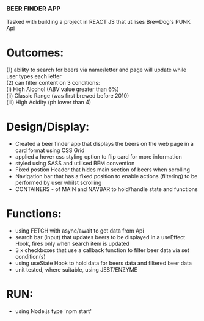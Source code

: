 ### BEER FINDER APP ###

Tasked with building a project in REACT JS that utilises BrewDog's PUNK Api

# Outcomes:

(1) ability to search for beers via name/letter and page will update while user types each letter  
(2) can filter content on 3 conditions:   
    (i) High Alcohol (ABV value greater than 6%)  
    (ii) Classic Range (was first brewed before 2010)  
    (iii) High Acidity (ph lower than 4)  

# Design/Display: 

- Created a beer finder app that displays the beers on the web page in a card format using CSS Grid
- applied a hover css styling option to flip card for more information
- styled using SASS and utilised BEM convention
- Fixed postion Header that hides main section of beers when scrolling
- Navigation bar that has a fixed position to enable actions (filtering) to be performed by user whilst scrolling
- CONTAINERS - of MAIN and NAVBAR to hold/handle state and functions

# Functions:

- using FETCH with async/await to get data from Api
- search bar (input) that updates beers to be displayed in a useEffect Hook, fires only when search item is updated
- 3 x checkboxes that use a callback function to filter beer data via set condition(s)
- using useState Hook to hold data for beers data and filtered beer data
- unit tested, where suitable, using JEST/ENZYME
 
# RUN:
- using Node.js type 'npm start'
